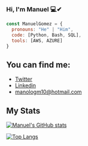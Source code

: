 ### Hi, I'm Manuel 💻✔

```js
const ManuelGomez = {
  pronouns: "He" | "Him",
  code: [Python, Bash, SQL],
  tools: [AWS, AZURE]
}
```
## You can find me: 
- [Twitter](https://twitter.com/ManoloGomez08)
- [Linkedin](https://www.linkedin.com/in/manuel-alejandro-gomez-883951120/)
- manologm10@hotmail.com

## My Stats

 [![Manuel's GitHub stats](https://github-readme-stats.vercel.app/api?username=manolobkno08&show_icons=true&theme=radical)](https://github.com/anuraghazra/github-readme-stats)

 [![Top Langs](https://github-readme-stats.vercel.app/api/top-langs/?username=manolobkno08&layout=compact&show_icons=true&theme=radical)](https://github.com/anuraghazra/github-readme-stats)
